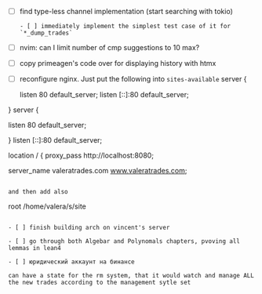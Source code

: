 - [ ] find type-less channel implementation (start searching with tokio)

      - [ ] immediately implement the simplest test case of it for `*_dump_trades`

- [ ] nvim: can I limit number of cmp suggestions to 10 max?

- [ ] copy primeagen's code over for displaying history with htmx

- [ ] reconfigure nginx. Just put the following into `sites-available`
server {

  listen 80 default_server;
  listen [::]:80 default_server;

} server {

  listen 80 default_server;

} listen [::]:80 default_server;


location / {
  proxy_pass http://localhost:8080;

server_name valeratrades.com www.valeratrades.com;
``` 

and then add also
```
root /home/valera/s/site
```

- [ ] finish building arch on vincent's server

- [ ] go through both Algebar and Polynomals chapters, pvoving all lemmas in lean4

- [ ] юридический аккаунт на бинансе

can have a state for the rm system, that it would watch and manage ALL the new trades according to the management sytle set

